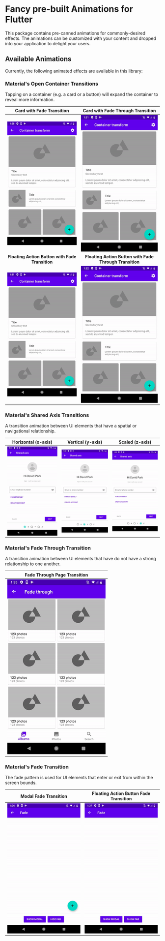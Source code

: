# Fancy pre-built Animations for Flutter

This package contains pre-canned animations for commonly-desired effects. The animations can be customized with your content and dropped into your application to delight your users.

## Available Animations

Currently, the following animated effects are available in this library:

### Material's Open Container Transitions

Tapping on a container (e.g. a card or a button) will expand the container to reveal more information.

| Card with Fade Transition           |  Card with Fade Through Transition  |
:------------------------------------:|:------------------------------------:
|![Open Container Card Fade Transition Demo](example/demo_gifs/open_container_fade_card_demo.gif)|![Open Container Card Fade Through Transition Demo](example/demo_gifs/open_container_fade_through_card_demo.gif)
| **Floating Action Button with Fade Transition**          |  **Floating Action Button with Fade Through Transition** |
|![Open Container Card Fade Transition Demo](example/demo_gifs/open_container_fade_floating_action_button_demo.gif)|![Open Container Floating Action Button Fade Through Transition Demo](example/demo_gifs/open_container_fade_through_floating_action_button_demo.gif)
### Material's Shared Axis Transitions

A transition animation between UI elements that have a spatial or navigational
relationship.

| Horizontal (x-axis)      |  Vertical (y-axis)      | Scaled (z-axis)      |
:-------------------------:|:-----------------------:|:--------------------:|
|![Shared Axis Horizontal Transition Demo](example/demo_gifs/shared_axis_horizontal_demo.gif)|![Shared Axis Vertical Transition Demo](example/demo_gifs/shared_axis_vertical_demo.gif)|![Shared Axis Scaled Transition Demo](example/demo_gifs/shared_axis_scaled_demo.gif)

### Material's Fade Through Transition

A transition animation between UI elements that have do not have a strong
relationship to one another.

| Fade Through Page Transition |
:-----------------------------:|
|![Fade Through Transition Demo](example/demo_gifs/fade_through_demo.gif)|

### Material's Fade Transition

The fade pattern is used for UI elements that enter or exit from within
the screen bounds.

| Modal Fade Transition             |  Floating Action Button Fade Transition |
:----------------------------------:|:----------------------------------------:
|![Fade Modal Transition Demo](example/demo_gifs/fade_modal_demo.gif)|![Fade Floating Action Button Transition Demo](example/demo_gifs/fade_floating_action_button_demo.gif)
